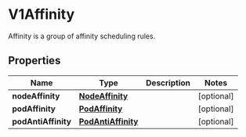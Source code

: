 

# V1Affinity

Affinity is a group of affinity scheduling rules.
## Properties

Name | Type | Description | Notes
------------ | ------------- | ------------- | -------------
**nodeAffinity** | [**NodeAffinity**](NodeAffinity.md) |  |  [optional]
**podAffinity** | [**PodAffinity**](PodAffinity.md) |  |  [optional]
**podAntiAffinity** | [**PodAntiAffinity**](PodAntiAffinity.md) |  |  [optional]



